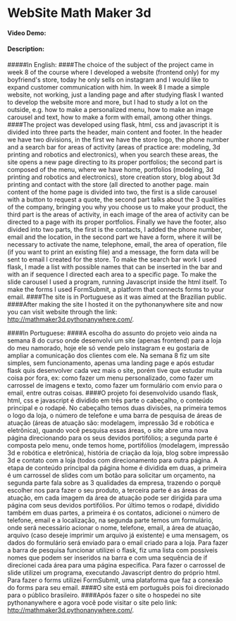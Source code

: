 # WebSite Math Maker 3d
#### Video Demo:  <URL HERE>
#### Description:
#####In English:
####The choice of the subject of the project came in week 8 of the course where I developed a website (frontend only) for my boyfriend's store, today he only sells on instagram and I would like to expand customer communication with him. In week 8 I made a simple website, not working, just a landing page and after studying flask I wanted to develop the website more and more, but I had to study a lot on the outside, e.g. how to make a personalized menu, how to make an image carousel and text, how to make a form with email, among other things.
####The project was developed using flask, html, css and javascript it is divided into three parts the header, main content and footer. In the header we have two divisions, in the first we have the store logo, the phone number and a search bar for areas of activity (areas of practice are: modeling, 3d printing and robotics and electronics), when you search these areas, the site opens a new page directing to its proper portfolios; the second part is composed of the menu, where we have home, portfolios (modeling, 3d printing and robotics and electronics), store creation story, blog about 3d printing and contact with the store (all directed to another page. main content of the home page is divided into two, the first is a slide carousel with a button to request a quote, the second part talks about the 3 qualities of the company, bringing you why you choose us to make your product, the third part is the areas of activity, in each image of the area of activity can be directed to a page with its proper portfolios. Finally we have the footer, also divided into two parts, the first is the contacts, I added the phone number, email and the location, in the second part we have a form, where it will be necessary to activate the name, telephone, email, the area of operation, file (if you want to print an existing file) and a message, the form data will be sent to email l created for the store.
To make the search bar work I used flask, I made a list with possible names that can be inserted in the bar and with an if sequence I directed each area to a specific page. To make the slide carousel I used a program, running Javascript inside the html itself. To make the forms I used FormSubmit, a platform that connects forms to your email.
####The site is in Portuguese as it was aimed at the Brazilian public.
####After making the site I hosted it on the pythonanywhere site and now you can visit website through the link: http://mathmaker3d.pythonanywhere.com/.

####In Portuguese:
####A escolha do assunto do projeto veio ainda na semana 8 do curso onde desenvolvi um site (apenas frontend) para a loja do meu namorado, hoje ele só vende pelo instagram e eu gostaria de ampliar a comunicação dos clientes com ele. Na semana 8 fiz um site simples, sem funcionamento, apenas uma landing page e após estudar flask quis desenvolver cada vez mais o site, porém tive que estudar muita coisa por fora, ex: como fazer um menu personalizado, como fazer um carrossel de imagens e texto, como fazer um formulário com envio para o email, entre outras coisas. 
####O projeto foi desenvolvido usando flask, html, css e javascript é dividido em três parte o cabeçalho, o conteúdo principal e o rodapé. No cabeçalho temos duas divisões, na primeira temos o logo da loja, o número de telefone e uma barra de pesquisa de áreas de atuação (áreas de atuação são: modelagem, impressão 3d e robótica e eletrônica), quando você pesquisa essas áreas, o site abre uma nova página direcionando para os seus devidos portifólios; a segunda parte é composta pelo menu, onde temos home, portifólios (modelagem, impressão 3d e robótica e eletrônica), história de criação da loja, blog sobre impressão 3d e contato com a loja (todos com direcionamento para outra página. A etapa de conteúdo principal da página home é dividida em duas, a primeira é um carrossel de slides com um botão para solicitar um orçamento, na segunda parte fala sobre as 3 qualidades da empresa, trazendo o porquê escolher nos para fazer o seu produto, a terceira parte é as áreas de atuação, em cada imagem da área de atuação pode ser dirigida para uma página com seus devidos portifólios. Por último temos o rodapé, dividido também em duas partes, a primeira é os contatos, adicionei o número de telefone, email e a localização, na segunda parte temos um formulário, onde será necessário acionar o nome, telefone, email, a área de atuação, arquivo (caso deseje imprimir um arquivo já existente) e uma mensagem, os dados do formulário será enviado para o email criado para a loja.
Para fazer a barra de pesquisa funcionar utilizei o flask, fiz uma lista com possíveis nomes que podem ser inseridos na barra e com uma sequência de if direcionei cada área para uma página especifica. Para fazer o carrossel de slide utilizei um programa, executando Javascript dentro do próprio html. Para fazer o forms utilizei FormSubmit, uma plataforma que faz a conexão do forms para seu email.
####O site está em português pois foi direcionado para o público brasileiro. 
####Após fazer o site o hospedei no site pythonanywhere e agora você pode visitar o site pelo link: http://mathmaker3d.pythonanywhere.com/.

